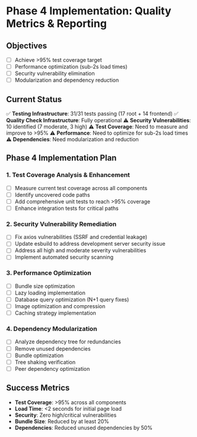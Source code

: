 # Phase 4 Implementation: Quality Metrics & Reporting

## Objectives
- [ ] Achieve >95% test coverage target
- [ ] Performance optimization (sub-2s load times)
- [ ] Security vulnerability elimination
- [ ] Modularization and dependency reduction

## Current Status
✅ **Testing Infrastructure**: 31/31 tests passing (17 root + 14 frontend)
✅ **Quality Check Infrastructure**: Fully operational
⚠️ **Security Vulnerabilities**: 10 identified (7 moderate, 3 high)
⚠️ **Test Coverage**: Need to measure and improve to >95%
⚠️ **Performance**: Need to optimize for sub-2s load times
⚠️ **Dependencies**: Need modularization and reduction

## Phase 4 Implementation Plan

### 1. Test Coverage Analysis & Enhancement
- [ ] Measure current test coverage across all components
- [ ] Identify uncovered code paths
- [ ] Add comprehensive unit tests to reach >95% coverage
- [ ] Enhance integration tests for critical paths

### 2. Security Vulnerability Remediation
- [ ] Fix axios vulnerabilities (SSRF and credential leakage)
- [ ] Update esbuild to address development server security issue
- [ ] Address all high and moderate severity vulnerabilities
- [ ] Implement automated security scanning

### 3. Performance Optimization
- [ ] Bundle size optimization
- [ ] Lazy loading implementation
- [ ] Database query optimization (N+1 query fixes)
- [ ] Image optimization and compression
- [ ] Caching strategy implementation

### 4. Dependency Modularization
- [ ] Analyze dependency tree for redundancies
- [ ] Remove unused dependencies
- [ ] Bundle optimization
- [ ] Tree shaking verification
- [ ] Peer dependency optimization

## Success Metrics
- **Test Coverage**: >95% across all components
- **Load Time**: <2 seconds for initial page load
- **Security**: Zero high/critical vulnerabilities
- **Bundle Size**: Reduced by at least 20%
- **Dependencies**: Reduced unused dependencies by 50%